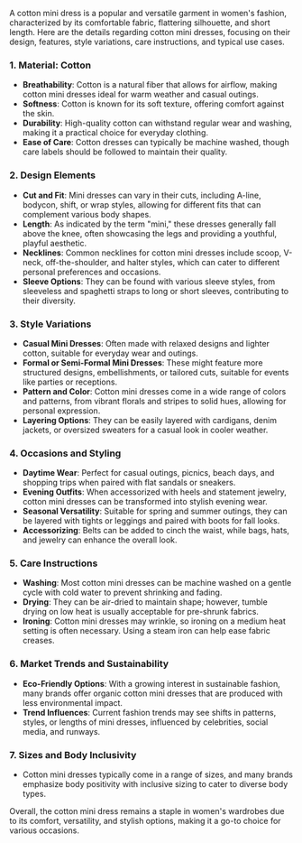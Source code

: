 A cotton mini dress is a popular and versatile garment in women's fashion, characterized by its comfortable fabric, flattering silhouette, and short length. Here are the details regarding cotton mini dresses, focusing on their design, features, style variations, care instructions, and typical use cases.

### 1. **Material: Cotton**
   - **Breathability**: Cotton is a natural fiber that allows for airflow, making cotton mini dresses ideal for warm weather and casual outings.
   - **Softness**: Cotton is known for its soft texture, offering comfort against the skin.
   - **Durability**: High-quality cotton can withstand regular wear and washing, making it a practical choice for everyday clothing.
   - **Ease of Care**: Cotton dresses can typically be machine washed, though care labels should be followed to maintain their quality.

### 2. **Design Elements**
   - **Cut and Fit**: Mini dresses can vary in their cuts, including A-line, bodycon, shift, or wrap styles, allowing for different fits that can complement various body shapes.
   - **Length**: As indicated by the term "mini," these dresses generally fall above the knee, often showcasing the legs and providing a youthful, playful aesthetic.
   - **Necklines**: Common necklines for cotton mini dresses include scoop, V-neck, off-the-shoulder, and halter styles, which can cater to different personal preferences and occasions.
   - **Sleeve Options**: They can be found with various sleeve styles, from sleeveless and spaghetti straps to long or short sleeves, contributing to their diversity.

### 3. **Style Variations**
   - **Casual Mini Dresses**: Often made with relaxed designs and lighter cotton, suitable for everyday wear and outings.
   - **Formal or Semi-Formal Mini Dresses**: These might feature more structured designs, embellishments, or tailored cuts, suitable for events like parties or receptions.
   - **Pattern and Color**: Cotton mini dresses come in a wide range of colors and patterns, from vibrant florals and stripes to solid hues, allowing for personal expression.
   - **Layering Options**: They can be easily layered with cardigans, denim jackets, or oversized sweaters for a casual look in cooler weather.

### 4. **Occasions and Styling**
   - **Daytime Wear**: Perfect for casual outings, picnics, beach days, and shopping trips when paired with flat sandals or sneakers.
   - **Evening Outfits**: When accessorized with heels and statement jewelry, cotton mini dresses can be transformed into stylish evening wear.
   - **Seasonal Versatility**: Suitable for spring and summer outings, they can be layered with tights or leggings and paired with boots for fall looks.
   - **Accessorizing**: Belts can be added to cinch the waist, while bags, hats, and jewelry can enhance the overall look.

### 5. **Care Instructions**
   - **Washing**: Most cotton mini dresses can be machine washed on a gentle cycle with cold water to prevent shrinking and fading.
   - **Drying**: They can be air-dried to maintain shape; however, tumble drying on low heat is usually acceptable for pre-shrunk fabrics.
   - **Ironing**: Cotton mini dresses may wrinkle, so ironing on a medium heat setting is often necessary. Using a steam iron can help ease fabric creases.

### 6. **Market Trends and Sustainability**
   - **Eco-Friendly Options**: With a growing interest in sustainable fashion, many brands offer organic cotton mini dresses that are produced with less environmental impact.
   - **Trend Influences**: Current fashion trends may see shifts in patterns, styles, or lengths of mini dresses, influenced by celebrities, social media, and runways.

### 7. **Sizes and Body Inclusivity**
   - Cotton mini dresses typically come in a range of sizes, and many brands emphasize body positivity with inclusive sizing to cater to diverse body types.

Overall, the cotton mini dress remains a staple in women's wardrobes due to its comfort, versatility, and stylish options, making it a go-to choice for various occasions.